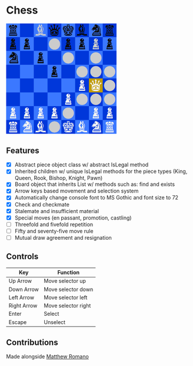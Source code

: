 # Chess

<img src="screenshot.png" width="300" />

## Features
- [x] Abstract piece object class w/ abstract IsLegal method 
- [x] Inherited children w/ unique IsLegal methods for the piece types (King, Queen, Rook, Bishop, Knight, Pawn)
- [x] Board object that inherits List<Piece> w/ methods such as: find and exists
- [x] Arrow keys based movement and selection system 
- [x] Automatically change console font to MS Gothic and font size to 72
- [x] Check and checkmate
- [X] Stalemate and insufficient material
- [X] Special moves (en passant, promotion, castling)
- [ ] Threefold and fivefold repetition 
- [ ] Fifty and seventy-five move rule
- [ ] Mutual draw agreement and resignation

## Controls
| Key          | Function           |
| ------------ | ------------------ |
| Up Arrow     | Move selector up   |
| Down Arrow   | Move selector down |
| Left Arrow   | Move selector left |
| Right Arrow  | Move selector right|
| Enter        | Select             |
| Escape       | Unselect           |
## Contributions
Made alongside [Matthew Romano](https://github.com/MatthewDRomano)
